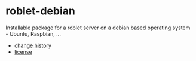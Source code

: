 # roblet-debian
Installable package for a roblet server on a debian based operating system - Ubuntu, Raspbian, ...

* [change history](CHANGES.md)
* [license](LICENSE.md)